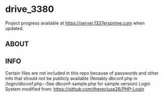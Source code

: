 # drive_3380
Project progress available at https://server.1337ersprime.com when updated.

## ABOUT


## INFO
Certain files are not included in this repo because of passwords and other info that should not be publicly available (Notably dbconf.php in /login/dbconf.php--See dbconf-sample.php for sample version)
Login System modified from: https://github.com/therecluse26/PHP-Login
